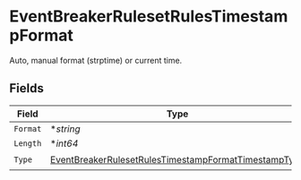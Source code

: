 # EventBreakerRulesetRulesTimestampFormat

Auto, manual format (strptime) or current time.


## Fields

| Field                                                                                                                               | Type                                                                                                                                | Required                                                                                                                            | Description                                                                                                                         |
| ----------------------------------------------------------------------------------------------------------------------------------- | ----------------------------------------------------------------------------------------------------------------------------------- | ----------------------------------------------------------------------------------------------------------------------------------- | ----------------------------------------------------------------------------------------------------------------------------------- |
| `Format`                                                                                                                            | **string*                                                                                                                           | :heavy_minus_sign:                                                                                                                  | N/A                                                                                                                                 |
| `Length`                                                                                                                            | **int64*                                                                                                                            | :heavy_minus_sign:                                                                                                                  | N/A                                                                                                                                 |
| `Type`                                                                                                                              | [EventBreakerRulesetRulesTimestampFormatTimestampType](../../models/shared/eventbreakerrulesetrulestimestampformattimestamptype.md) | :heavy_check_mark:                                                                                                                  | N/A                                                                                                                                 |